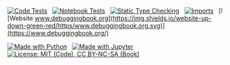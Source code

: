 <!-- Debuggingbook README -->

<!-- Badges to be shown on project page -->

[![Code Tests](https://github.com/uds-se/debuggingbook/actions/workflows/check-code.yml/badge.svg)](https://github.com/uds-se/debuggingbook/actions/workflows/check-code.yml)
&nbsp;
[![Notebook Tests](https://github.com/uds-se/debuggingbook/actions/workflows/check-notebooks.yml/badge.svg)](https://github.com/uds-se/debuggingbook/actions/workflows/check-notebooks.yml)
&nbsp;
[![Static Type Checking](https://github.com/uds-se/debuggingbook/actions/workflows/check-types.yml/badge.svg)](https://github.com/uds-se/debuggingbook/actions/workflows/check-types.yml)
&nbsp;
[![Imports](https://github.com/uds-se/debuggingbook/actions/workflows/check-imports.yml/badge.svg)](https://github.com/uds-se/debuggingbook/actions/workflows/check-imports.yml)
&nbsp;
[![Website www.debuggingbook.org](https://img.shields.io/website-up-down-green-red/https/www.debuggingbook.org.svg)](https://www.debuggingbook.org/)

[![Made with Python](https://img.shields.io/badge/Made%20with-Python-blue.svg)](https://www.python.org/)
&nbsp;
[![Made with Jupyter](https://img.shields.io/badge/Made%20with-Jupyter-orange.svg)](https://www.jupyter.org/)
&nbsp;
[![License: MIT (Code), CC BY-NC-SA (Book)](https://img.shields.io/badge/License-MIT_(Code),_CC_BY--NC--SA_4.0_(Book)-blue.svg)](https://github.com/uds-se/debuggingbook/blob/master/LICENSE.md)


